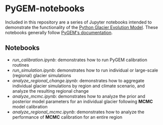 # PyGEM-notebooks
Included in this repository are a series of Jupyter notebooks intended to demonstrate the functionality of the [Python Glacier Evolution Model](https://github.com/drounce/PyGEM). These notebooks generally follow [PyGEM's documentation](https://pygem.readthedocs.io/en/latest/).

## Notebooks
- *run_calibration.ipynb*: demonstrates how to run PyGEM calibration routines<br>
- *run_simulation.ipynb*: demonstrates how to run individual or large-scale (regional) glacier simulations<br>
- *analyze_regional_change.ipynb*: demonstrates how to aggregate individual glacier simulations by region and climate scenario, and analyze the resulting regional change<br>
- *analyze_mcmc.ipynb*: demonstrates how to analyze the prior and posterior model parameters for an individual glacier following **MCMC** model calibration<br>
- *analyze_regional_mcmc.ipynb*: demonstrates how to analyze the performance of **MCMC** calibration for an entire region<br>
